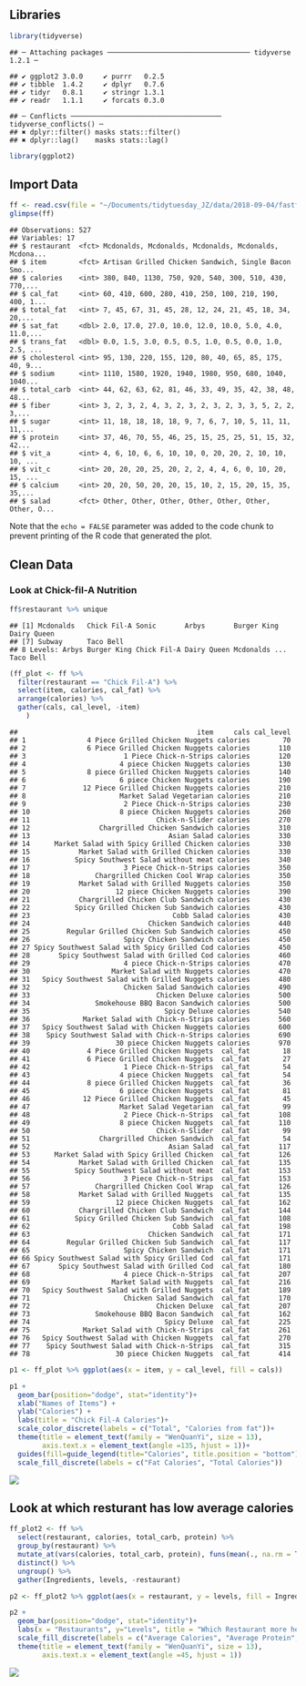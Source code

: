 Libraries
---------

``` r
library(tidyverse)
```

    ## ─ Attaching packages ─────────────────────────────────── tidyverse 1.2.1 ─

    ## ✔ ggplot2 3.0.0     ✔ purrr   0.2.5
    ## ✔ tibble  1.4.2     ✔ dplyr   0.7.6
    ## ✔ tidyr   0.8.1     ✔ stringr 1.3.1
    ## ✔ readr   1.1.1     ✔ forcats 0.3.0

    ## ─ Conflicts ───────────────────────────────────── tidyverse_conflicts() ─
    ## ✖ dplyr::filter() masks stats::filter()
    ## ✖ dplyr::lag()    masks stats::lag()

``` r
library(ggplot2)
```

Import Data
-----------

``` r
ff <- read.csv(file = "~/Documents/tidytuesday_JZ/data/2018-09-04/fastfood_calories.csv")
glimpse(ff)
```

    ## Observations: 527
    ## Variables: 17
    ## $ restaurant  <fct> Mcdonalds, Mcdonalds, Mcdonalds, Mcdonalds, Mcdona...
    ## $ item        <fct> Artisan Grilled Chicken Sandwich, Single Bacon Smo...
    ## $ calories    <int> 380, 840, 1130, 750, 920, 540, 300, 510, 430, 770,...
    ## $ cal_fat     <int> 60, 410, 600, 280, 410, 250, 100, 210, 190, 400, 1...
    ## $ total_fat   <int> 7, 45, 67, 31, 45, 28, 12, 24, 21, 45, 18, 34, 20,...
    ## $ sat_fat     <dbl> 2.0, 17.0, 27.0, 10.0, 12.0, 10.0, 5.0, 4.0, 11.0,...
    ## $ trans_fat   <dbl> 0.0, 1.5, 3.0, 0.5, 0.5, 1.0, 0.5, 0.0, 1.0, 2.5, ...
    ## $ cholesterol <int> 95, 130, 220, 155, 120, 80, 40, 65, 85, 175, 40, 9...
    ## $ sodium      <int> 1110, 1580, 1920, 1940, 1980, 950, 680, 1040, 1040...
    ## $ total_carb  <int> 44, 62, 63, 62, 81, 46, 33, 49, 35, 42, 38, 48, 48...
    ## $ fiber       <int> 3, 2, 3, 2, 4, 3, 2, 3, 2, 3, 2, 3, 3, 5, 2, 2, 3,...
    ## $ sugar       <int> 11, 18, 18, 18, 18, 9, 7, 6, 7, 10, 5, 11, 11, 11,...
    ## $ protein     <int> 37, 46, 70, 55, 46, 25, 15, 25, 25, 51, 15, 32, 42...
    ## $ vit_a       <int> 4, 6, 10, 6, 6, 10, 10, 0, 20, 20, 2, 10, 10, 10, ...
    ## $ vit_c       <int> 20, 20, 20, 25, 20, 2, 2, 4, 4, 6, 0, 10, 20, 15, ...
    ## $ calcium     <int> 20, 20, 50, 20, 20, 15, 10, 2, 15, 20, 15, 35, 35,...
    ## $ salad       <fct> Other, Other, Other, Other, Other, Other, Other, O...

Note that the `echo = FALSE` parameter was added to the code chunk to
prevent printing of the R code that generated the plot.

Clean Data
----------

### Look at Chick-fil-A Nutrition

``` r
ff$restaurant %>% unique
```

    ## [1] Mcdonalds   Chick Fil-A Sonic       Arbys       Burger King Dairy Queen
    ## [7] Subway      Taco Bell  
    ## 8 Levels: Arbys Burger King Chick Fil-A Dairy Queen Mcdonalds ... Taco Bell

``` r
(ff_plot <- ff %>% 
  filter(restaurant == "Chick Fil-A") %>% 
  select(item, calories, cal_fat) %>% 
  arrange(calories) %>% 
  gather(cals, cal_level, -item)
    )
```

    ##                                            item     cals cal_level
    ## 1               4 Piece Grilled Chicken Nuggets calories        70
    ## 2               6 Piece Grilled Chicken Nuggets calories       110
    ## 3                        1 Piece Chick-n-Strips calories       120
    ## 4                       4 piece Chicken Nuggets calories       130
    ## 5               8 piece Grilled Chicken Nuggets calories       140
    ## 6                       6 piece Chicken Nuggets calories       190
    ## 7              12 Piece Grilled Chicken Nuggets calories       210
    ## 8                       Market Salad Vegetarian calories       210
    ## 9                        2 Piece Chick-n-Strips calories       230
    ## 10                      8 piece Chicken Nuggets calories       260
    ## 11                               Chick-n-Slider calories       270
    ## 12                 Chargrilled Chicken Sandwich calories       310
    ## 13                                  Asian Salad calories       330
    ## 14      Market Salad with Spicy Grilled Chicken calories       330
    ## 15            Market Salad with Grilled Chicken calories       330
    ## 16           Spicy Southwest Salad without meat calories       340
    ## 17                       3 Piece Chick-n-Strips calories       350
    ## 18                Chargrilled Chicken Cool Wrap calories       350
    ## 19            Market Salad with Grilled Nuggets calories       350
    ## 20                     12 piece Chicken Nuggets calories       390
    ## 21            Chargrilled Chicken Club Sandwich calories       430
    ## 22           Spicy Grilled Chicken Sub Sandwich calories       430
    ## 23                                   Cobb Salad calories       430
    ## 24                             Chicken Sandwich calories       440
    ## 25         Regular Grilled Chicken Sub Sandwich calories       450
    ## 26                       Spicy Chicken Sandwich calories       450
    ## 27 Spicy Southwest Salad with Spicy Grilled Cod calories       450
    ## 28       Spicy Southwest Salad with Grilled Cod calories       460
    ## 29                       4 piece Chick-n-Strips calories       470
    ## 30                    Market Salad with Nuggets calories       470
    ## 31   Spicy Southwest Salad with Grilled Nuggets calories       480
    ## 32                       Chicken Salad Sandwich calories       490
    ## 33                               Chicken Deluxe calories       500
    ## 34                Smokehouse BBQ Bacon Sandwich calories       500
    ## 35                                 Spicy Deluxe calories       540
    ## 36             Market Salad with Chick-n-Strips calories       560
    ## 37   Spicy Southwest Salad with Chicken Nuggets calories       600
    ## 38    Spicy Southwest Salad with Chick-n-Strips calories       690
    ## 39                     30 piece Chicken Nuggets calories       970
    ## 40              4 Piece Grilled Chicken Nuggets  cal_fat        18
    ## 41              6 Piece Grilled Chicken Nuggets  cal_fat        27
    ## 42                       1 Piece Chick-n-Strips  cal_fat        54
    ## 43                      4 piece Chicken Nuggets  cal_fat        54
    ## 44              8 piece Grilled Chicken Nuggets  cal_fat        36
    ## 45                      6 piece Chicken Nuggets  cal_fat        81
    ## 46             12 Piece Grilled Chicken Nuggets  cal_fat        45
    ## 47                      Market Salad Vegetarian  cal_fat        99
    ## 48                       2 Piece Chick-n-Strips  cal_fat       108
    ## 49                      8 piece Chicken Nuggets  cal_fat       110
    ## 50                               Chick-n-Slider  cal_fat        99
    ## 51                 Chargrilled Chicken Sandwich  cal_fat        54
    ## 52                                  Asian Salad  cal_fat       117
    ## 53      Market Salad with Spicy Grilled Chicken  cal_fat       126
    ## 54            Market Salad with Grilled Chicken  cal_fat       135
    ## 55           Spicy Southwest Salad without meat  cal_fat       153
    ## 56                       3 Piece Chick-n-Strips  cal_fat       153
    ## 57                Chargrilled Chicken Cool Wrap  cal_fat       126
    ## 58            Market Salad with Grilled Nuggets  cal_fat       135
    ## 59                     12 piece Chicken Nuggets  cal_fat       162
    ## 60            Chargrilled Chicken Club Sandwich  cal_fat       144
    ## 61           Spicy Grilled Chicken Sub Sandwich  cal_fat       108
    ## 62                                   Cobb Salad  cal_fat       198
    ## 63                             Chicken Sandwich  cal_fat       171
    ## 64         Regular Grilled Chicken Sub Sandwich  cal_fat       117
    ## 65                       Spicy Chicken Sandwich  cal_fat       171
    ## 66 Spicy Southwest Salad with Spicy Grilled Cod  cal_fat       171
    ## 67       Spicy Southwest Salad with Grilled Cod  cal_fat       180
    ## 68                       4 piece Chick-n-Strips  cal_fat       207
    ## 69                    Market Salad with Nuggets  cal_fat       216
    ## 70   Spicy Southwest Salad with Grilled Nuggets  cal_fat       189
    ## 71                       Chicken Salad Sandwich  cal_fat       170
    ## 72                               Chicken Deluxe  cal_fat       207
    ## 73                Smokehouse BBQ Bacon Sandwich  cal_fat       162
    ## 74                                 Spicy Deluxe  cal_fat       225
    ## 75             Market Salad with Chick-n-Strips  cal_fat       261
    ## 76   Spicy Southwest Salad with Chicken Nuggets  cal_fat       270
    ## 77    Spicy Southwest Salad with Chick-n-Strips  cal_fat       315
    ## 78                     30 piece Chicken Nuggets  cal_fat       414

``` r
p1 <- ff_plot %>% ggplot(aes(x = item, y = cal_level, fill = cals))

p1 +
  geom_bar(position="dodge", stat="identity")+
  xlab("Names of Items") +
  ylab("Calories") +
  labs(title = "Chick Fil-A Calories")+
  scale_color_discrete(labels = c("Total", "Calories from fat"))+
  theme(title = element_text(family = "WenQuanYi", size = 13),
        axis.text.x = element_text(angle =135, hjust = 1))+
  guides(fill=guide_legend(title="Calories", title.position = "bottom"))+
  scale_fill_discrete(labels = c("Fat Calories", "Total Calories"))
```

![](data_week_21_fastfood_Analysis_files/figure-markdown_github/unnamed-chunk-1-1.png)

Look at which resturant has low average calories
------------------------------------------------

``` r
ff_plot2 <- ff %>% 
  select(restaurant, calories, total_carb, protein) %>% 
  group_by(restaurant) %>% 
  mutate_at(vars(calories, total_carb, protein), funs(mean(., na.rm = T))) %>% 
  distinct() %>% 
  ungroup() %>% 
  gather(Ingredients, levels, -restaurant)

p2 <- ff_plot2 %>% ggplot(aes(x = restaurant, y = levels, fill = Ingredients))

p2 +
  geom_bar(position="dodge", stat="identity")+
  labs(x = "Restaurants", y="Levels", title = "Which Restaurant more healthier?")+
  scale_fill_discrete(labels = c("Average Calories", "Average Protein", "Average Total Carb"))+
  theme(title = element_text(family = "WenQuanYi", size = 13),
        axis.text.x = element_text(angle =45, hjust = 1))
```

![](data_week_21_fastfood_Analysis_files/figure-markdown_github/unnamed-chunk-2-1.png)
